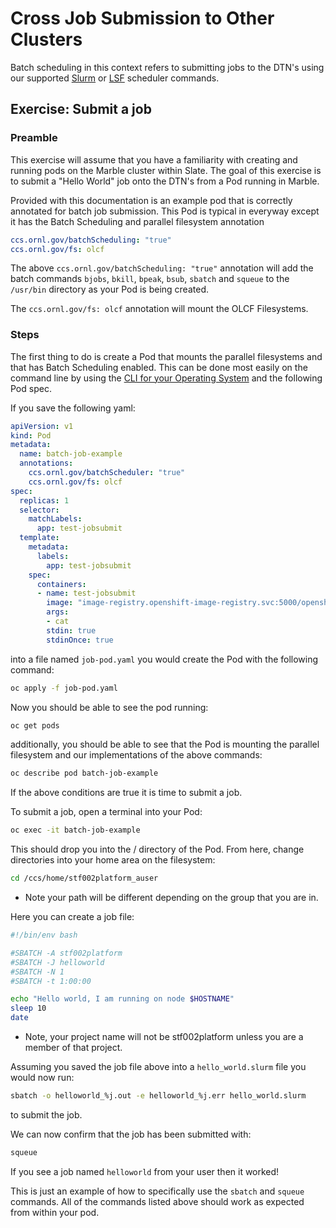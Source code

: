 # Cross Job Submission to Other Clusters

Batch scheduling in this context refers to submitting jobs to the DTN's using our
supported [Slurm](https://slurm.schedmd.com/documentation.html) or
[LSF](https://www.ibm.com/docs/en/spectrum-lsf/10.1.0?topic=lsf-session-scheduler)
scheduler commands.

## Exercise: Submit a job

### Preamble

This exercise will assume that you have a familiarity with creating and running pods
on the Marble cluster within Slate. The goal of this exercise is to submit a "Hello World"
job onto the DTN's from a Pod running in Marble.

Provided with this documentation is an example pod that is correctly annotated for
batch job submission. This Pod is typical in everyway except it has the Batch Scheduling
and parallel filesystem annotation

```yaml
ccs.ornl.gov/batchScheduling: "true"
ccs.ornl.gov/fs: olcf
```

The above `ccs.ornl.gov/batchScheduling: "true"` annotation will add the batch commands `bjobs`, `bkill`, `bpeak`, `bsub`, `sbatch` and `squeue` to the `/usr/bin` directory as your Pod is being created.

The `ccs.ornl.gov/fs: olcf` annotation will mount the OLCF Filesystems.

### Steps

The first thing to do is create a Pod that mounts the parallel filesystems and that has Batch Scheduling enabled. This can be done most easily on the command line by using the [CLI for your Operating System](https://console-openshift-console.apps.marble.ccs.ornl.gov/command-line-tools) and the following Pod spec.

If you save the following yaml:

```yaml
apiVersion: v1
kind: Pod
metadata:
  name: batch-job-example
  annotations:
    ccs.ornl.gov/batchScheduler: "true"
    ccs.ornl.gov/fs: olcf
spec:
  replicas: 1
  selector:
    matchLabels:
      app: test-jobsubmit
  template:
    metadata:
      labels:
        app: test-jobsubmit
    spec:
      containers:
      - name: test-jobsubmit
        image: "image-registry.openshift-image-registry.svc:5000/openshift/ccs-rhel7-base-amd64:latest"
        args:
        - cat
        stdin: true
        stdinOnce: true
```

into a file named `job-pod.yaml` you would create the Pod with the following command:

```bash
oc apply -f job-pod.yaml
```

Now you should be able to see the pod running:

```bash
oc get pods
```

additionally, you should be able to see that the Pod is mounting the parallel filesystem and our implementations of the above commands:

```bash
oc describe pod batch-job-example
```

If the above conditions are true it is time to submit a job. 

To submit a job, open a terminal into your Pod:

```bash
oc exec -it batch-job-example
```

This should drop you into the / directory of the Pod. From here, change directories into your home area on the filesystem:

```bash
cd /ccs/home/stf002platform_auser
```
* Note your path will be different depending on the group that you are in.

Here you can create a job file:

```bash
#!/bin/env bash

#SBATCH -A stf002platform
#SBATCH -J helloworld
#SBATCH -N 1
#SBATCH -t 1:00:00

echo "Hello world, I am running on node $HOSTNAME"
sleep 10
date
```
* Note, your project name will not be stf002platform unless you are a member of that project.
  
Assuming you saved the job file above into a `hello_world.slurm` file you would now run:

```bash
sbatch -o helloworld_%j.out -e helloworld_%j.err hello_world.slurm
```

to submit the job.

We can now confirm that the job has been submitted with:

```bash
squeue
```

If you see a job named `helloworld` from your user then it worked!

This is just an example of how to specifically use the `sbatch` and `squeue` commands. All of the commands listed above should work as expected from within your pod. 